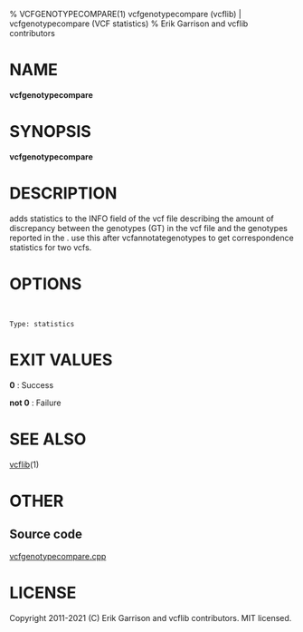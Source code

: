 % VCFGENOTYPECOMPARE(1) vcfgenotypecompare (vcflib) | vcfgenotypecompare (VCF statistics)
% Erik Garrison and vcflib contributors

# NAME

**vcfgenotypecompare**

# SYNOPSIS

**vcfgenotypecompare** <other-genotype-tag> <vcf file>

# DESCRIPTION

adds statistics to the INFO field of the vcf file describing the amount of discrepancy between the genotypes (GT) in the vcf file and the genotypes reported in the <other-genotype-tag>. use this after vcfannotategenotypes to get correspondence statistics for two vcfs.



# OPTIONS

```


Type: statistics

```





# EXIT VALUES

**0**
: Success

**not 0**
: Failure

# SEE ALSO



[vcflib](./vcflib.md)(1)



# OTHER

## Source code

[vcfgenotypecompare.cpp](https://github.com/vcflib/vcflib/blob/master/src/vcfgenotypecompare.cpp)

# LICENSE

Copyright 2011-2021 (C) Erik Garrison and vcflib contributors. MIT licensed.

<!--
  Created with ./scripts/bin2md.rb scripts/bin2md-template.erb
-->
